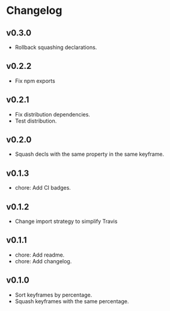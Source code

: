 # Changelog

## v0.3.0

* Rollback squashing declarations.

## v0.2.2

* Fix npm exports

## v0.2.1

* Fix distribution dependencies.
* Test distribution.

## v0.2.0

* Squash decls with the same property in the same keyframe.

## v0.1.3

* chore: Add CI badges.

## v0.1.2

* Change import strategy to simplify Travis

## v0.1.1

* chore: Add readme.
* chore: Add changelog.

## v0.1.0

* Sort keyframes by percentage.
* Squash keyframes with the same percentage.
